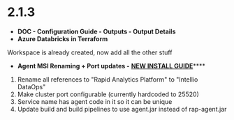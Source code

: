 # 2.1.3

*  **DOC - Configuration Guide - Outputs - Output Details**
*  **Azure Databricks in Terraform**

  Workspace is already created, now add all the other stuff

*  **Agent MSI Renaming + Port updates -** [**NEW INSTALL GUIDE**](../../deployment/installing-a-new-agent.md)\*\*\*\*

  1. Rename all references to "Rapid Analytics Platform" to "Intellio DataOps"  
   2. Make cluster port configurable \(currently hardcoded to 25520\)  
   3. Service name has agent code in it so it can be unique  
   4. Update build and build pipelines to use agent.jar instead of rap-agent.jar


